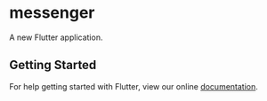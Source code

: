 # messenger

A new Flutter application.

## Getting Started

For help getting started with Flutter, view our online
[documentation](https://flutter.io/).
